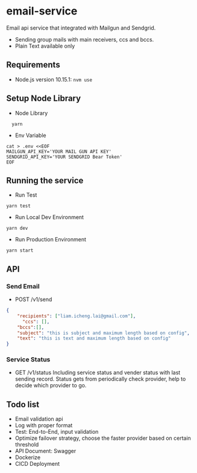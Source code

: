 # email-service
Email api service that integrated with Mailgun and Sendgrid.
* Sending group mails with main receivers, ccs and bccs.
* Plain Text available only

## Requirements
- Node.js version 10.15.1: `nvm use`

## Setup Node Library
* Node Library
```
  yarn
```

* Env Variable
```
cat > .env <<EOF
MAILGUN_API_KEY='YOUR MAIL GUN API KEY'
SENDGRID_API_KEY='YOUR SENDGRID Bear Token'
EOF
```

## Running the service
* Run Test  
```
yarn test
```

* Run Local Dev Environment 
```
yarn dev
```

* Run Production Environment 
```
yarn start
```

## API

### Send Email

* POST /v1/send
```json
{
    "recipients": ["liam.icheng.lai@gmail.com"],
	  "ccs": [],
    "bccs":[],
    "subject": "this is subject and maximum length based on config",
    "text": "this is text and maximum length based on config"
}
```

### Service Status

* GET /v1/status
Including service status and vender status with last sending record.
Status gets from periodically check provider, help to decide which provider to go.

## Todo list

* Email validation api
* Log with proper format
* Test: End-to-End, input validation
* Optimize failover strategy, choose the faster provider based on certain threshold
* API Document: Swagger
* Dockerize 
* CICD Deployment